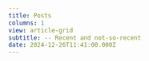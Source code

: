 ```yaml
---
title: Posts
columns: 1
view: article-grid
subtitle: -- Recent and not-so-recent
date: 2024-12-26T11:41:00.000Z
---
```

